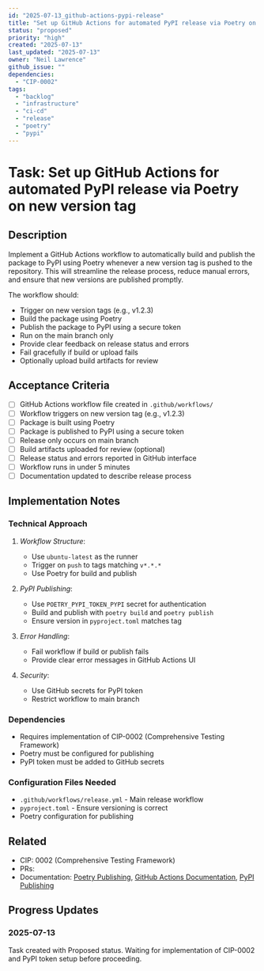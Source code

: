 ```yaml
---
id: "2025-07-13_github-actions-pypi-release"
title: "Set up GitHub Actions for automated PyPI release via Poetry on new version tag"
status: "proposed"
priority: "high"
created: "2025-07-13"
last_updated: "2025-07-13"
owner: "Neil Lawrence"
github_issue: ""
dependencies:
  - "CIP-0002"
tags:
  - "backlog"
  - "infrastructure"
  - "ci-cd"
  - "release"
  - "poetry"
  - "pypi"
---
```


# Task: Set up GitHub Actions for automated PyPI release via Poetry on new version tag

## Description

Implement a GitHub Actions workflow to automatically build and publish the package to PyPI using Poetry whenever a new version tag is pushed to the repository. This will streamline the release process, reduce manual errors, and ensure that new versions are published promptly.

The workflow should:
- Trigger on new version tags (e.g., v1.2.3)
- Build the package using Poetry
- Publish the package to PyPI using a secure token
- Run on the main branch only
- Provide clear feedback on release status and errors
- Fail gracefully if build or upload fails
- Optionally upload build artifacts for review

## Acceptance Criteria

- [ ] GitHub Actions workflow file created in `.github/workflows/`
- [ ] Workflow triggers on new version tag (e.g., v1.2.3)
- [ ] Package is built using Poetry
- [ ] Package is published to PyPI using a secure token
- [ ] Release only occurs on main branch
- [ ] Build artifacts uploaded for review (optional)
- [ ] Release status and errors reported in GitHub interface
- [ ] Workflow runs in under 5 minutes
- [ ] Documentation updated to describe release process

## Implementation Notes

### Technical Approach
1. *Workflow Structure*:
   - Use `ubuntu-latest` as the runner
   - Trigger on `push` to tags matching `v*.*.*`
   - Use Poetry for build and publish

2. *PyPI Publishing*:
   - Use `POETRY_PYPI_TOKEN_PYPI` secret for authentication
   - Build and publish with `poetry build` and `poetry publish`
   - Ensure version in `pyproject.toml` matches tag

3. *Error Handling*:
   - Fail workflow if build or publish fails
   - Provide clear error messages in GitHub Actions UI

4. *Security*:
   - Use GitHub secrets for PyPI token
   - Restrict workflow to main branch

### Dependencies
- Requires implementation of CIP-0002 (Comprehensive Testing Framework)
- Poetry must be configured for publishing
- PyPI token must be added to GitHub secrets

### Configuration Files Needed
- `.github/workflows/release.yml` - Main release workflow
- `pyproject.toml` - Ensure versioning is correct
- Poetry configuration for publishing

## Related

- CIP: 0002 (Comprehensive Testing Framework)
- PRs: 
- Documentation: [Poetry Publishing](https://python-poetry.org/docs/publishing/), [GitHub Actions Documentation](https://docs.github.com/en/actions), [PyPI Publishing](https://pypi.org/help/#uploading)

## Progress Updates

### 2025-07-13
Task created with Proposed status. Waiting for implementation of CIP-0002 and PyPI token setup before proceeding. 
